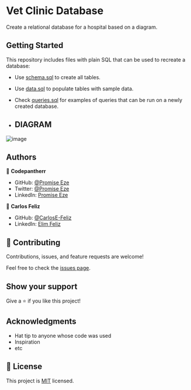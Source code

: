 # Vet Clinic Database

Create a relational database for a hospital based on a diagram.


## Getting Started

This repository includes files with plain SQL that can be used to recreate a database:

- Use [schema.sql](./schema.sql) to create all tables.
- Use [data.sql](./data.sql) to populate tables with sample data.
- Check [queries.sql](./queries.sql) for examples of queries that can be run on a newly created database. 

- ## DIAGRAM
![image](https://user-images.githubusercontent.com/74747182/149996414-95a73409-6ae9-4158-a45b-e46ce339ca33.png)



## Authors

👤 **Codepantherr**

- GitHub: [@Promise Eze](https://github.com/codepantherr)
- Twitter: [@Promise Eze](https://twitter.com/codepantherr)
- LinkedIn: [Promise Eze](https://linkedin.com/in/promise-eze)

👤 **Carlos Feliz**

- GitHub: [@CarlosE-Feliz](https://github.com/CarlosE-Feliz)
- LinkedIn: [Elim Feliz](https://www.linkedin.com/in/elimfeliz/)

## 🤝 Contributing

Contributions, issues, and feature requests are welcome!

Feel free to check the [issues page](../../issues/).

## Show your support

Give a ⭐️ if you like this project!

## Acknowledgments

- Hat tip to anyone whose code was used
- Inspiration
- etc

## 📝 License

This project is [MIT](./MIT.md) licensed.

